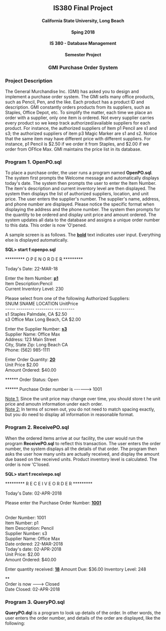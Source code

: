 <h2 align="center">IS380 Final Project</h4>

<h4 align="center">California State University, Long Beach</h4>

<h4 align="center">Sping 2018</h4>

<h4 align="center">IS 380 - Database Management</h4>

<h4 align="center">Semester Project</h4>

<h3 align="center">GMI Purchase Order System</h4>

<h3 align="left">Project Description</h4>

The General Murchandise Inc. (GMI) has asked you to design and implement a purchase order system. The GMI sells many office products, such as Pencil, Pen, and the like. Each product has a product ID and description. GMI constantly orders products from its suppliers, such as Staples, Office Depot, etc. To simplify the matter, each time we place an order with a supplier, only one item is ordered. Not every supplier carries every product so we keep track authorized/available suppliers for each product. For instance, the authorized suppliers of Item p1 Pencil are s1 and s3; the authorized suppliers of item p3 Magic Marker are s1 and s2. Notice that the same item may have different price with different suppliers. For instance, p1 Pencil is $2.50 if we order it from Staples, and $2.00 if we order from OFfice Max. GMI maintains the price list in its database.

<h3 align="left">Program 1. OpenPO.sql</h4>

To place a purchase order, the user runs a program named **OpenPO.sql**. The system first prompts the Welcome message and automatically displays today's date. The system then prompts the user to enter the Item Number. The item's description and current inventory level are then displayed. The system then displays the list of authorized suppliers, location, and unit price. The user enters the supplier's number. The supplier's name, address, and phone number are displayed. Please notice the specific format when displaying the address and the phone number. The system then prompts for the quantity to be ordered and display unit price and amount ordered. The system updates all data to the database and assigns a unique order number to this data. This order is now 'O'pened.

A sample screen is as follows. The <ins>**bold**</ins> text indicates user input. Everything else is displayed automatically.

**SQL> start f:openpo.sql**

********* O P E N    O R D E R *********

Today's Date: 22-MAR-18

Enter the Item Number: <ins>**p1**</ins>
  <br />Item Description:Pencil
  <br />Current Inventory Level: 230

Please select from one of the following Authorized Suppliers:
 <br /> SNUM  SNAME     LOCATION   UnitPrice
 <br /> -----    --------- ---------  ----------
 <br /> s1  Staples Palmdale, CA  $2.50
 <br /> s3  Office Max  Long Beach, CA  $2.00
 
 Enter the Supplier Number: <ins>**s3**</ins>
 <br /> Supplier Name: Office Max
 <br /> Address: 123 Main Street
 <br /> City, State Zip: Long Beach CA
 <br /> Phone: (562) 985-1111
 
 Enter Order Quantity: <ins>**20**</ins>
 <br /> Unit Price $2.00
 <br /> Amount Ordered: $40.00
 
 ****** Order Status: Open
 
 ****** Purchase Order number is ------> 1001
 
 <ins>Note 1:</ins> Since the unit price may change over time, you should store t he unit price and amoutn information under each order.
 <br /><ins>Note 2:</ins> In terms of screen out, you do not need to match spacing exactly, but you do need to display all information in reasonable format.
 
 <h3 align="left">Program 2. ReceivePO.sql</h4>
 
 When the ordered items arrive at our facility, the user would run the program **ReceivePO.sql** to reflect this transaction. The user enters the order number, the system displays all the details of that order. The program then asks the user how many units are actually received, and display the amount due based on the received units. Product inventory level is calculated. The order is now 'C'losed.
 
 
**SQL> start f:receivepo.sql**

********* R E C E I V E    O R D E R *********

Today's Date: 02-APR-2018

Please enter the Purchase Order Number: <ins>**1001**</ins>

 <br /> Order Number: 1001
 <br /> Item Number: p1
 <br /> Item Description: Pencil
 <br /> Supplier Number: s3
 <br /> Supplier Name: Office Max
 <br /> Date ordered: 22-MAR-2018
 <br /> Today's date: 02-APR-2018
 <br /> Unit Price: $2.00
 <br /> Amount Ordered: $40.00

Enter quantity received: <ins>**18**</ins>
Amount Due: $36.00
Inventory Level: 248

**
 <br /> Order is now ---> Closed
 <br /> Date Closed: 02-APR-2018
 
  <h3 align="left">Program 3. QueryPO.sql</h4>
  
  **QueryPO.dql** is a program to look up details of the order. In other words, the user enters the order number, and details of the order are displayed, like the following:
